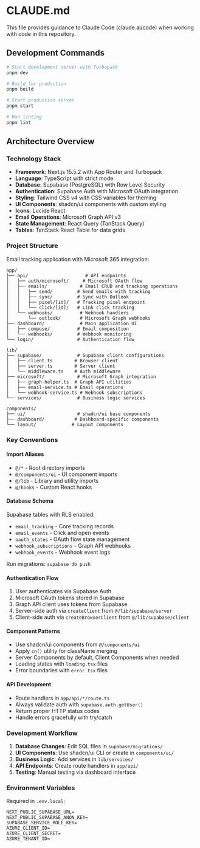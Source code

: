 # CLAUDE.md

This file provides guidance to Claude Code (claude.ai/code) when working with code in this repository.

## Development Commands

```bash
# Start development server with Turbopack
pnpm dev

# Build for production
pnpm build

# Start production server  
pnpm start

# Run linting
pnpm lint
```

## Architecture Overview

### Technology Stack

- **Framework**: Next.js 15.5.2 with App Router and Turbopack
- **Language**: TypeScript with strict mode
- **Database**: Supabase (PostgreSQL) with Row Level Security
- **Authentication**: Supabase Auth with Microsoft OAuth integration
- **Styling**: Tailwind CSS v4 with CSS variables for theming
- **UI Components**: shadcn/ui components with custom styling
- **Icons**: Lucide React
- **Email Operations**: Microsoft Graph API v3
- **State Management**: React Query (TanStack Query)
- **Tables**: TanStack React Table for data grids

### Project Structure

Email tracking application with Microsoft 365 integration:

```
app/
├── api/                     # API endpoints
│   ├── auth/microsoft/     # Microsoft OAuth flow
│   ├── emails/            # Email CRUD and tracking operations
│   │   ├── send/         # Send emails with tracking
│   │   ├── sync/         # Sync with Outlook
│   │   ├── pixel/[id]/   # Tracking pixel endpoint
│   │   └── click/[id]/   # Link click tracking
│   └── webhooks/          # Webhook handlers
│       └── outlook/       # Microsoft Graph webhooks
├── dashboard/             # Main application UI
│   ├── compose/          # Email composition
│   └── webhooks/         # Webhook monitoring
└── login/                # Authentication flow

lib/
├── supabase/             # Supabase client configurations
│   ├── client.ts        # Browser client
│   ├── server.ts        # Server client
│   └── middleware.ts    # Auth middleware
├── microsoft/            # Microsoft Graph integration
│   ├── graph-helper.ts  # Graph API utilities
│   ├── email-service.ts # Email operations
│   └── webhook-service.ts # Webhook subscriptions
└── services/             # Business logic services

components/
├── ui/                   # shadcn/ui base components
├── dashboard/           # Dashboard-specific components
└── layout/             # Layout components
```

### Key Conventions

#### Import Aliases
- `@/*` - Root directory imports
- `@/components/ui` - UI component imports
- `@/lib` - Library and utility imports
- `@/hooks` - Custom React hooks

#### Database Schema

Supabase tables with RLS enabled:
- `email_tracking` - Core tracking records
- `email_events` - Click and open events
- `oauth_states` - OAuth flow state management
- `webhook_subscriptions` - Graph API webhooks
- `webhook_events` - Webhook event logs

Run migrations: `supabase db push`

#### Authentication Flow

1. User authenticates via Supabase Auth
2. Microsoft OAuth tokens stored in Supabase
3. Graph API client uses tokens from Supabase
4. Server-side auth via `createClient` from `@/lib/supabase/server`
5. Client-side auth via `createBrowserClient` from `@/lib/supabase/client`

#### Component Patterns

- Use shadcn/ui components from `@/components/ui`
- Apply `cn()` utility for className merging
- Server Components by default, Client Components when needed
- Loading states with `loading.tsx` files
- Error boundaries with `error.tsx` files

#### API Development

- Route handlers in `app/api/*/route.ts`
- Always validate auth with `supabase.auth.getUser()`
- Return proper HTTP status codes
- Handle errors gracefully with try/catch

### Development Workflow

1. **Database Changes**: Edit SQL files in `supabase/migrations/`
2. **UI Components**: Use shadcn/ui CLI or create in `components/ui/`
3. **Business Logic**: Add services in `lib/services/`
4. **API Endpoints**: Create route handlers in `app/api/`
5. **Testing**: Manual testing via dashboard interface

### Environment Variables

Required in `.env.local`:
```
NEXT_PUBLIC_SUPABASE_URL=
NEXT_PUBLIC_SUPABASE_ANON_KEY=
SUPABASE_SERVICE_ROLE_KEY=
AZURE_CLIENT_ID=
AZURE_CLIENT_SECRET=
AZURE_TENANT_ID=
```
  